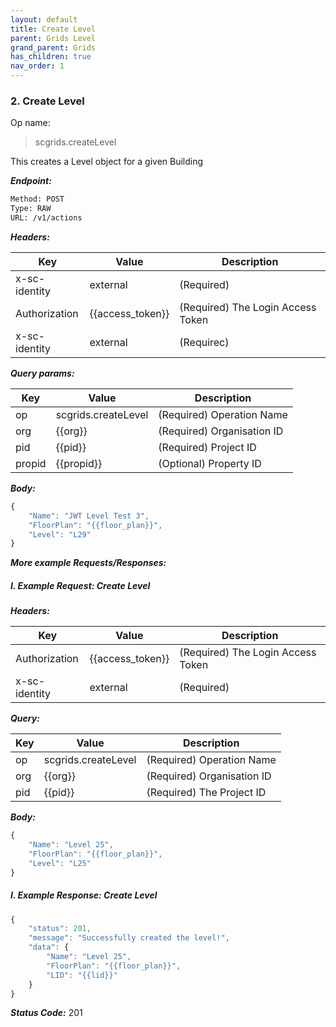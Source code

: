 ```yaml
---
layout: default
title: Create Level
parent: Grids Level
grand_parent: Grids
has_children: true
nav_order: 1
---
```


### 2. Create Level


Op name: 

> scgrids.createLevel

This creates a Level object for a given Building


***Endpoint:***

```bash
Method: POST
Type: RAW
URL: /v1/actions
```


***Headers:***

| Key | Value | Description |
| --- | ------|-------------|
| x-sc-identity | external | (Required) |
| Authorization | {{access_token}} | (Required) The Login Access Token |
| x-sc-identity | external | (Requirec) |



***Query params:***

| Key | Value | Description |
| --- | ------|-------------|
| op | scgrids.createLevel | (Required) Operation Name |
| org | {{org}} | (Required) Organisation ID |
| pid | {{pid}} | (Required) Project ID |
| propid | {{propid}} | (Optional) Property ID |



***Body:***

```js        
{
    "Name": "JWT Level Test 3",
    "FloorPlan": "{{floor_plan}}",
    "Level": "L29"
}
```



***More example Requests/Responses:***


##### I. Example Request: Create Level


***Headers:***

| Key | Value | Description |
| --- | ------|-------------|
| Authorization | {{access_token}} | (Required) The Login Access Token |
| x-sc-identity | external | (Required) |



***Query:***

| Key | Value | Description |
| --- | ------|-------------|
| op | scgrids.createLevel | (Required) Operation Name |
| org | {{org}} | (Required) Organisation ID |
| pid | {{pid}} | (Required) The Project ID |



***Body:***

```js        
{
    "Name": "Level 25",
    "FloorPlan": "{{floor_plan}}",
    "Level": "L25"
}
```



##### I. Example Response: Create Level
```js
{
    "status": 201,
    "message": "Successfully created the level!",
    "data": {
        "Name": "Level 25",
        "FloorPlan": "{{floor_plan}}",
        "LID": "{{lid}}"
    }
}
```


***Status Code:*** 201

<br>
